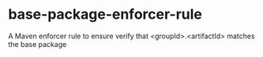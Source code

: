 # base-package-enforcer-rule
A Maven enforcer rule to ensure verify that &lt;groupId>.&lt;artifactId> matches the base package

